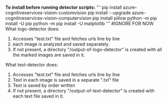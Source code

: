 **To install before running detector scripts:**
'''
pip install azure-cognitiveservices-vision-customvision
pip install --upgrade azure-cognitiveservices-vision-computervision
pip install pillow
python -m pip install -U pip
python -m pip install -U matplotlib
'''
#IGNORE FOR NOW
What logo-detector does:
1) Accesses "test.txt" file and fetches urls line by line
2) each image is analyzed and saved separately.
3) If not present, a directory "/output-of-logo-detector" is created with all the marked images are saved in it.

What text-detector does:
1) Accesses "test.txt" file and fetches urls line by line
2) Text in each image is saved in a separate ".txt" file
3) Text is saved by order written
4) If not present, a directory "/output-of-text-detector" is created with each text file saved in it.
